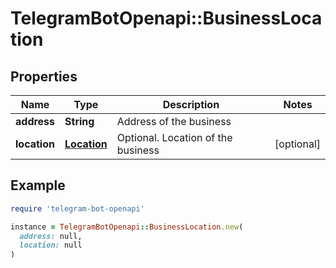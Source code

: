 # TelegramBotOpenapi::BusinessLocation

## Properties

| Name | Type | Description | Notes |
| ---- | ---- | ----------- | ----- |
| **address** | **String** | Address of the business |  |
| **location** | [**Location**](Location.md) | Optional. Location of the business | [optional] |

## Example

```ruby
require 'telegram-bot-openapi'

instance = TelegramBotOpenapi::BusinessLocation.new(
  address: null,
  location: null
)
```

